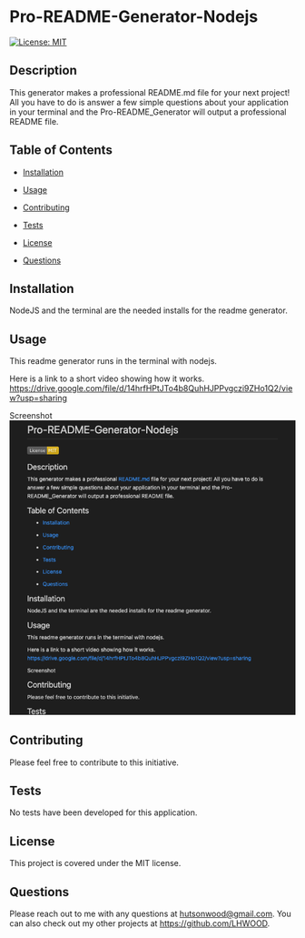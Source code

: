 # Pro-README-Generator-Nodejs

[![License: MIT](https://img.shields.io/badge/License-MIT-yellow.svg)](https://opensource.org/licenses/MIT)

## Description

This generator makes a professional README.md file for your next project! All you have to do is answer a few simple questions about your application in your terminal and the Pro-README_Generator will output a professional README file.

## Table of Contents

- [Installation](#installation)

- [Usage](#usage)

- [Contributing](#contributing)

- [Tests](#tests)

- [License](#license)

- [Questions](#questions)

## Installation

NodeJS and the terminal are the needed installs for the readme generator.

## Usage

This readme generator runs in the terminal with nodejs.

Here is a link to a short video showing how it works.
https://drive.google.com/file/d/14hrfHPtJTo4b8QuhHJPPvgczi9ZHo1Q2/view?usp=sharing

Screenshot
![screenshot](Develop/screenshot.png)

## Contributing

Please feel free to contribute to this initiative.

## Tests

No tests have been developed for this application.

## License

This project is covered under the MIT license.

## Questions

Please reach out to me with any questions at hutsonwood@gmail.com. You can also check out my other projects at https://github.com/LHWOOD.

